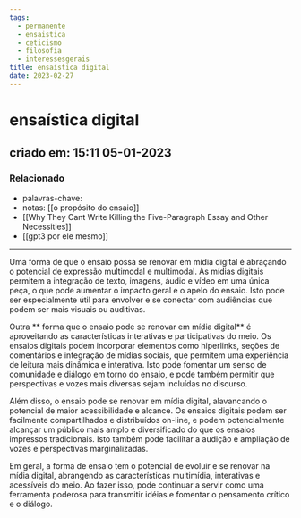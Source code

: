 ```yaml
---
tags:
  - permanente
  - ensaistica
  - ceticismo
  - filosofia
  - interessesgerais
title: ensaística digital
date: 2023-02-27
---
```


# ensaística digital

## criado em: 15:11 05-01-2023

### Relacionado

- palavras-chave: 
- notas: [[o propósito do ensaio]]
- [[Why They Cant Write Killing the Five-Paragraph Essay and Other Necessities]]
- [[gpt3 por ele mesmo]]
---

Uma forma de que o ensaio possa se renovar em mídia digital é abraçando o potencial de expressão multimodal e multimodal. As mídias digitais permitem a integração de texto, imagens, áudio e vídeo em uma única peça, o que pode aumentar o impacto geral e o apelo do ensaio. Isto pode ser especialmente útil para envolver e se conectar com audiências que podem ser mais visuais ou auditivas.

Outra ** forma que o ensaio pode se renovar em mídia digital** é aproveitando as características interativas e participativas do meio. Os ensaios digitais podem incorporar elementos como hiperlinks, seções de comentários e integração de mídias sociais, que permitem uma experiência de leitura mais dinâmica e interativa. Isto pode fomentar um senso de comunidade e diálogo em torno do ensaio, e pode também permitir que perspectivas e vozes mais diversas sejam incluídas no discurso.

Além disso, o ensaio pode se renovar em mídia digital, alavancando o potencial de maior acessibilidade e alcance. Os ensaios digitais podem ser facilmente compartilhados e distribuídos on-line, e podem potencialmente alcançar um público mais amplo e diversificado do que os ensaios impressos tradicionais. Isto também pode facilitar a audição e ampliação de vozes e perspectivas marginalizadas.

Em geral, a forma de ensaio tem o potencial de evoluir e se renovar na mídia digital, abrangendo as características multimídia, interativas e acessíveis do meio. Ao fazer isso, pode continuar a servir como uma ferramenta poderosa para transmitir idéias e fomentar o pensamento crítico e o diálogo.
